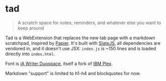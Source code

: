# tad

> A scratch space for notes, reminders, and whatever else you want to keep around

Tad is a WebExtension that replaces the new tab page with a markdown scratchpad, inspired by [Papier](https://getpapier.com/). It's built with [SlateJS](https://github.com/ianstormtaylor/slate), all dependencies are vendored in, and it doesn't use JSX: `index.js` is ~150 lines and is loaded directly into `index.html`.

Font is [iA Writer Duospace](https://github.com/iaolo/iA-Fonts/tree/master/iA%20Writer%20Duospace), itself a fork of [IBM Plex](https://github.com/IBM/plex).

Markdown "support" is limited to h1-h4 and blockquotes for now.
